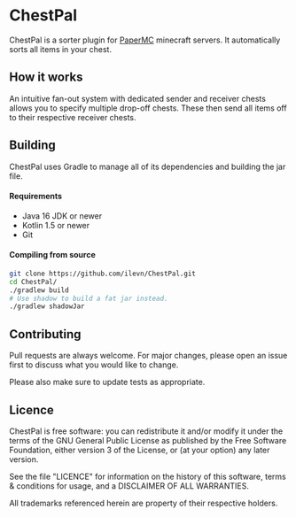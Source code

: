 # ChestPal

ChestPal is a sorter plugin for [PaperMC](https://papermc.io/) minecraft servers. It automatically sorts all items in
your chest.

## How it works

An intuitive fan-out system with dedicated sender and receiver chests allows you to specify multiple drop-off chests.
These then send all items off to their respective receiver chests.

## Building

ChestPal uses Gradle to manage all of its dependencies and building the jar file.

#### Requirements

* Java 16 JDK or newer
* Kotlin 1.5 or newer
* Git

#### Compiling from source

```sh
git clone https://github.com/ilevn/ChestPal.git
cd ChestPal/
./gradlew build
# Use shadow to build a fat jar instead.
./gradlew shadowJar
```

## Contributing

Pull requests are always welcome. For major changes, please open an issue first to discuss what you would like to
change.

Please also make sure to update tests as appropriate.

## Licence

ChestPal is free software: you can redistribute it and/or modify it under the terms of the GNU General Public License as
published by the Free Software Foundation, either version 3 of the License, or
(at your option) any later version.

See the file "LICENCE" for information on the history of this software, terms & conditions for usage, and a DISCLAIMER
OF ALL WARRANTIES.

All trademarks referenced herein are property of their respective holders.
